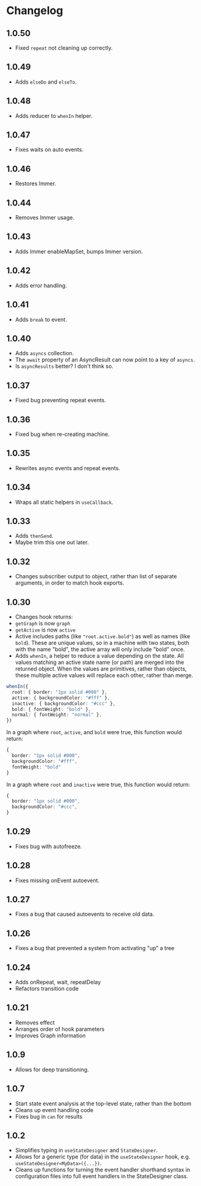 # Changelog

## 1.0.50

- Fixed `repeat` not cleaning up correctly.

## 1.0.49

- Adds `elseDo` and `elseTo`.

## 1.0.48

- Adds reducer to `whenIn` helper.

## 1.0.47

- Fixes waits on auto events.

## 1.0.46

- Restores Immer.

## 1.0.44

- Removes Immer usage.

## 1.0.43

- Adds Immer enableMapSet, bumps Immer version.

## 1.0.42

- Adds error handling.

## 1.0.41

- Adds `break` to event.

## 1.0.40

- Adds `asyncs` collection.
- The `await` property of an AsyncResult can now point to a key of `asyncs`.
- Is `asyncResults` better? I don't think so.

## 1.0.37

- Fixed bug preventing repeat events.

## 1.0.36

- Fixed bug when re-creating machine.

## 1.0.35

- Rewrites async events and repeat events.

## 1.0.34

- Wraps all static helpers in `useCallback`.

## 1.0.33

- Adds `thenSend`.
- Maybe trim this one out later.

## 1.0.32

- Changes subscriber output to object, rather than list of separate arguments, in order to match hook exports.

## 1.0.30

- Changes hook returns:
- `getGraph` is now `graph`
- `getActive` is now `active`
- Active includes paths (like `"root.active.bold"`) as well as names (like `bold`). These are unique values, so in a machine with two states, both with the name "bold", the active array will only include "bold" once.
- Adds `whenIn`, a helper to reduce a value depending on the state. All values matching an active state name (or path) are merged into the returned object. When the values are primitives, rather than objects, these multiple active values will replace each other, rather than merge.

```ts
whenIn({
  root: { border: "1px solid #000" },
  active: { backgroundColor: "#fff" },
  inactive: { backgroundColor: "#ccc" },
  bold: { fontWeight: "bold" },
  normal: { fontWeight: "normal" },
})
```

In a graph where `root`, `active`, and `bold` were true, this function would return:

```ts
{
  border: "1px solid #000",
  backgroundColor: "#fff",
  fontWeight: "bold"
}
```

In a graph where `root` and `inactive` were true, this function would return:

```ts
{
  border: "1px solid #000",
  backgroundColor: "#ccc",
}
```

## 1.0.29

- Fixes bug with autofreeze.

## 1.0.28

- Fixes missing onEvent autoevent.

## 1.0.27

- Fixes a bug that caused autoevents to receive old data.

## 1.0.26

- Fixes a bug that prevented a system from activating "up" a tree

## 1.0.24

- Adds onRepeat, wait, repeatDelay
- Refactors transition code

## 1.0.21

- Removes effect
- Arranges order of hook parameters
- Improves Graph information

## 1.0.9

- Allows for deep transitioning.

## 1.0.7

- Start state event analysis at the top-level state, rather than the bottom
- Cleans up event handling code
- Fixes bug in `can` for results

## 1.0.2

- Simplifies typing in `useStateDesigner` and `StateDesigner`.
- Allows for a generic type (for data) in the `useStateDesigner` hook, e.g. `useStateDesigner<MyData>({...})`.
- Cleans up functions for turning the event handler shorthand syntax in configuration files into full event handlers in the StateDesigner class.
